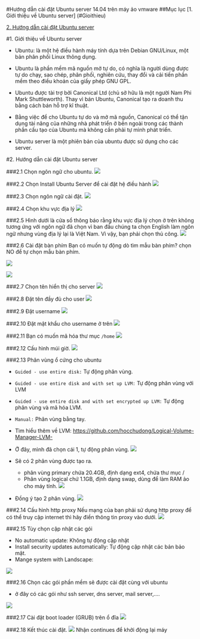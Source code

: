 #Hướng dẫn cài đặt Ubuntu server 14.04 trên máy ảo vmware
##Mục lục
[1. Giới thiệu về Ubuntu server] (#Gioithieu)

[2. Hướng dẫn cài đặt Ubuntu server](#Caidat)


<a name="Gioithieu"></a>
#1. Giới thiệu về Ubuntu server

* Ubuntu: là một hệ điều hành máy tính dựa trên Debian GNU/Linux, một bản phân phối Linux thông dụng.
* Ubuntu là phần mềm mã nguồn mở tự do, có nghĩa là người dùng được tự do chạy, sao chép, phân phối, nghiên cứu, thay đổi và cải tiến phần mềm theo điều khoản của giấy phép GNU GPL.
* Ubuntu được tài trợ bởi Canonical Ltd (chủ sở hữu là một người Nam Phi Mark Shuttleworth). Thay vì bán Ubuntu, Canonical tạo ra doanh thu bằng cách bán hỗ trợ kĩ thuật.
* Bằng việc để cho Ubuntu tự do và mở mã nguồn, Canonical có thể tận dụng tài năng của những nhà phát triển ở bên ngoài trong các thành phần cấu tạo của Ubuntu mà không cần phải tự mình phát triển.

* Ubuntu server là một phiên bản của ubuntu được sử dụng cho các server.

<a name="Caidat"></a>
#2. Hướng dẫn cài đặt Ubuntu server

###2.1 Chọn ngôn ngữ cho ubuntu.
![](http://i.imgur.com/Xnj3Gkj.png)

###2.2 Chọn Install Ubuntu Server để cài đặt hệ điều hành
![](http://i.imgur.com/IZjhvlc.png)

###2.3 Chọn ngôn ngữ cài đặt.
![](http://i.imgur.com/FNrn6E4.png)

###2.4 Chọn khu vực địa lý
![](http://i.imgur.com/jw5OHEm.png)

###2.5 
Hình dưới là cửa sổ thông báo rằng khu vực địa lý chọn ở trên không tương ứng với ngôn ngữ đã chọn vì ban đầu chúng ta chọn English làm ngôn ngữ nhưng vùng địa lý lại là Việt Nam.
Vì vậy, bạn phải chọn thủ công.
![](http://i.imgur.com/LYEfQ4c.png)


###2.6 Cài đặt bàn phím
Bạn có muốn tự động dò tìm mẫu bàn phím? chọn NO để tự chọn mẫu bàn phím.

![](http://i.imgur.com/XkexRMn.png)

![](http://i.imgur.com/OA7Iu5p.png)

###2.7 Chọn tên hiển thị cho server
![](http://i.imgur.com/byCwqhJ.png)

###2.8 Đặt tên đầy đủ cho user
![](http://i.imgur.com/Rc6Kc7d.png)

###2.9 Đặt username
![](http://i.imgur.com/WFS14MX.png)

###2.10 Đặt mật khẩu cho username ở trên
![](http://i.imgur.com/6jF3nwh.png)

###2.11 Bạn có muốn mã hóa thư mục `/home`
![](http://i.imgur.com/oC5kDJ8.png)

###2.12 Cấu hình múi giờ.
![](http://i.imgur.com/f7RqdiX.png)

###2.13 Phân vùng ổ cứng cho ubuntu
* `Guided - use entire disk:` Tự động phân vùng.
* `Guided - use entire disk and with set up LVM:` Tự động phân vùng với LVM
* `Guided - use entire disk and with set encrypted up LVM:` Tự động phân vùng và mã hóa LVM.
* `Manual:` Phân vùng bằng tay.
* Tìm hiểu thêm về LVM: https://github.com/hocchudong/Logical-Volume-Manager-LVM-

* Ở đây, mình đã chọn cái 1, tự động phân vùng.
![](http://i.imgur.com/u46HwLZ.png)

* Sẽ có 2 phân vùng được tạo ra.
	* phân vùng primary chứa 20.4GB, định dạng ext4, chứa thư mục /
	* Phân vùng logical chứ 1.1GB, định dạng swap, dùng để làm RAM ảo cho máy tính.
![](http://i.imgur.com/TSjhhgv.png)

* Đồng ý tạo 2 phân vùng.
![](http://i.imgur.com/UIVatnd.png)

###2.14 Cấu hình http proxy
Nếu mạng của bạn phải sử dụng http proxy để có thể truy cập internet thì hãy điền thông tin proxy vào dưới.
![](http://i.imgur.com/j8IjBUD.png)

###2.15 Tùy chọn cập nhật các gói
* No automatic update: Không tự động cập nhật
* Install security updates automatically: Tự động cập nhật các bản bảo mật.
* Mange system with Landscape: 

![](http://i.imgur.com/Rbe54q2.png)

###2.16 Chọn các gói phần mềm sẽ được cài đặt cùng với ubuntu
* ở đây có các gói như ssh server, dns server, mail server,.... 

![](http://huongdanit.com/noidunghdit/uploads/2015/02/install_ubuntu_28.jpg)

###2.17 Cài đặt boot loader (GRUB) trên ổ đĩa
![](http://i.imgur.com/0mo1DOU.png)

###2.18 Kết thúc cài đặt.
![](http://i.imgur.com/kavUbyY.png)
Nhận continues để khởi động lại máy











